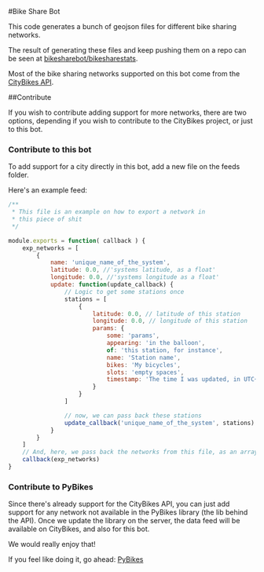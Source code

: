 #Bike Share Bot

This code generates a bunch of geojson files for different bike sharing
networks.

The result of generating these files and keep pushing them on a repo can be
seen at [bikesharebot/bikesharestats][1].

Most of the bike sharing networks supported on this bot come from the [CityBikes API][2].


##Contribute

If you wish to contribute adding support for more networks, there are two options, depending if you wish to contribute to the CityBikes project, or just to this bot.

### Contribute to this bot
To add support for a city directly in this bot, add a new file on the feeds folder.

Here's an example feed:
```javascript
/**
 * This file is an example on how to export a network in
 * this piece of shit
 */

module.exports = function( callback ) {
    exp_networks = [
        {
            name: 'unique_name_of_the_system',
            latitude: 0.0, //'systems latitude, as a float'
            longitude: 0.0, //'systems longitude as a float'
            update: function(update_callback) {
                // Logic to get some stations once
                stations = [
                    {
                        latitude: 0.0, // latitude of this station
                        longitude: 0.0, // longitude of this station
                        params: {
                            some: 'params',
                            appearing: 'in the balloon',
                            of: 'this station, for instance',
                            name: 'Station name',
                            bikes: 'My bicycles',
                            slots: 'empty spaces',
                            timestamp: 'The time I was updated, in UTC+0'
                        }
                    }
                ]

                // now, we can pass back these stations
                update_callback('unique_name_of_the_system', stations)
            }
        }
    ]
    // And, here, we pass back the networks from this file, as an array
    callback(exp_networks)
}
```


### Contribute to PyBikes
Since there's already support for the CityBikes API, you can just add support for any network not available in the PyBikes library (the lib behind the API). Once we update the library on the server, the data feed will be available on CityBikes, and also for this bot.

We would really enjoy that!

If you feel like doing it, go ahead: [PyBikes][3]

[1]: http://github.com/bikesharebot/bikesharestats
[2]: http://api.citybik.es
[3]: http://github.com/eskerda/pybikes

